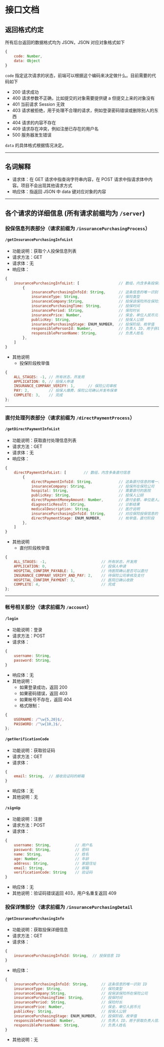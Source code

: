 # 接口文档

## 返回格式约定

所有后台返回的数据格式均为 JSON，JSON 对应对象格式如下

```js
{
    code: Number,
    data: Object
}
```

`code` 指定这次请求的状态，前端可以根据这个编码来决定做什么。目前需要的代码如下

- 200 请求成功
- 400 请求参数不正确，比如提交的对象需要提供键 a 但提交上来的对象没有
- 401 当前请求 Session 无效
- 403 请求被拒绝，用于处理不合理的请求，例如登录密码错误或删除别人的东西
- 404 请求的内容不存在
- 409 请求存在冲突，例如注册已存在的用户名
- 500 服务器发生错误

`data` 的具体格式根据情况决定。

---

## 名词解释

- 请求体：在 GET 请求中指查询字符串内容，在 POST 请求中指请求体中内容。项目不会出现其他请求方式
- 响应体：指返回 JSON 中 data 键对应对象的内容

---

## 各个请求的详细信息 (所有请求前缀均为 `/server`)

### 投保信息列表部分（请求前缀为 `/insurancePurchasingProcess`）

#### `/getInsurancePurchasingInfoList`

- 功能说明：获取个人投保信息列表
- 请求方法：GET
- 请求体：无
- 响应体：
```js
{
    insurancePurchasingInfoList: [                  // 数组，内含多条投保信息
        {
            insurancePurchasingInfoId: String,      // 这条信息的唯一识别 ID
            insuranceType: String,                  // 保险类型
            insuranceCompany:String,                // 投保该保险所在保险公司
            insurancePurchasingTime: String,        // 投保时间
            insurancePeriod: String,                // 保险时长
            insurancePrice: Number,                 // 保金，单位人民币元
            publicKey: String,                      // 投保人公钥
            insurancePurchasingStage: ENUM_NUMBER,  // 投保阶段，枚举值
            responsiblePersonId: Number,            // 负责人 ID，用于获取负责人信息
            responsiblePersonName: String,          // 负责人姓名
        },
    ]
}
```
- 其他说明
  - 投保阶段枚举值
```js
{
    ALL_STAGES: -1, // 所有状态，开发用
    APPLICATION: 0, // 投保人申请
    INSURANCE_COMPANY_VERIFY: 1,      // 保险公司审核
    PAY: 2,         // 投保人缴费，保险公司确认并发布保单
    COMPLETE: 3,    // 完成
};
```

---

### 直付处理列表部分（请求前缀为 `/directPaymentProcess`）

#### `/getDirectPaymentInfoList`

- 功能说明：获取直付处理信息列表
- 请求方法：GET
- 请求体：无
- 响应体：
```js
{
    directPaymentInfoList: [        // 数组，内含多条直付信息
        {
            directPaymentInfoId: String,            // 这条直付信息的唯一识别 ID
            insuranceCompany: String,               // 投保所在保险公司
            hospital: String,                       // 需要直付的医院
            publicKey: String,                      // 投保人公钥
            directPaymentMoneyAmount: Number,       // 直付金额，单位是人民币元
            diagnosticResult: String,               // 诊断结果
            medicalDescription: String,             // 医疗说明
            insurancePurchasingInfoId: String,      // 对应保险投保信息的 ID
            directPaymentStage: ENUM_NUMBER,        // 枚举值，直付阶段
        },
    ]
}
```
- 其他说明
  - 直付阶段枚举值
```js
{
    ALL_STAGES: -1,                         // 所有状态，开发用
    APPLICATION: 0,                         // 投保人申请
    HOSPITAL_CONFIRM_PAYABLE: 1,            // 待医院确认是否可以直付
    INSURANCE_COMPANY_VERIFY_AND_PAY: 2,    // 待保险公司审核及支付
    HOSPITAL_CONFIRM_PAYMENT: 3,            // 医院已确认收款
    COMPLETE: 4,                            // 完成
};
```

--- 

### 帐号相关部分（请求前缀为 `/account`）

#### `/login`

- 功能说明：登录
- 请求方法：POST
- 请求体：
```js
{
    username: String,
    password: String,
}
```
- 响应体：无
- 其他说明：
  - 如果登录成功，返回 200
  - 如果密码错误，返回 403
  - 如果帐号不存在，返回 404
  - 格式限制：
```js
{
    USERNAME: /^\w{5,20}$/,
    PASSWORD: /^\w{10,}$/,
};
```

#### `/getVerificationCode`

- 功能说明：获取验证码
- 请求方法：GET
- 请求体：
```js
{
    email: String,  // 接收验证码的邮箱
}
```
- 响应体：无
- 其他说明：无

#### `/signUp`

- 功能说明：注册
- 请求方法：POST
- 请求体：
```js
{
    username: String,           // 用户名
    password: String,           // 密码
    name: String,               // 姓名
    age: Number,                // 年龄
    address: String,            // 家庭住址
    email: String,              // 邮箱
    verificationCode: String    // 验证码
}
```
- 响应体：无
- 其他说明：验证码错误返回 403，用户名重复返回 409

### 投保详情部分（请求前缀为 `/insurancePurchasingDetail`

#### `/getInsurancePurchasingInfo`

- 功能说明：获取投保详细信息
- 请求方法：GET
- 请求体：
```js
{
    insurancePurchasingInfoId: String,  // 投保信息 ID
}
```
- 响应体：
```js
{
    insurancePurchasingInfoId: String,      // 这条信息的唯一识别 ID
    insuranceType: String,                  // 保险类型
    insuranceCompany:String,                // 投保该保险所在保险公司
    insurancePurchasingTime: String,        // 投保时间
    insurancePeriod: String,                // 保险时长
    insurancePrice: Number,                 // 保金，单位人民币元
    publicKey: String,                      // 投保人公钥
    insurancePurchasingStage: ENUM_NUMBER,  // 投保阶段，枚举值
    responsiblePersonId: Number,            // 负责人 ID，用于获取负责人信息
    responsiblePersonName: String,          // 负责人姓名
}
```
- 其他说明：无